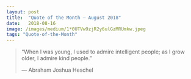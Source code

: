 ```yaml
---
layout:	post
title:	"Quote of the Month — August 2018"
date:	2018-08-16
image: /images/medium/1*0UTVw9zjR2y6ulGzMRUmkw.jpeg
tags: "Quote-of-the-Month"
---
```


  
> “When I was young, I used to admire intelligent people; as I grow older, I admire kind people.”
> 
> — Abraham Joshua Heschel
